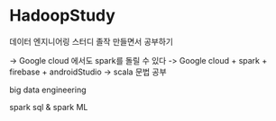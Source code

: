 # HadoopStudy
데이터 엔지니어링 스터디
졸작 만들면서 공부하기

-> Google cloud 에서도 spark를 돌릴 수 있다 
-> Google cloud + spark + firebase + androidStudio
-> scala 문법 공부

big data engineering

spark sql & spark ML 
